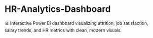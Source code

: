 # HR-Analytics-Dashboard
📊 Interactive Power BI dashboard visualizing attrition, job satisfaction, salary trends, and HR metrics with clean, modern visuals.
